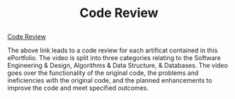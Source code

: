 # <p align="center">Code Review</p>

[Code Review](https://youtu.be/Lm_ubFRt0e8)


The above link leads to a code review for each artificat contained in this ePortfolio. The video is split into three categories relating to the Software Engineering & Design, Algorithms & Data Structure, & Databases. The video goes over the functionality of the original code, the problems and ineficiencies with the original code, and the planned enhancements to improve the code and meet specified outcomes.
